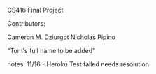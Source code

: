 CS416 Final Project

Contributors: 

Cameron M. Dziurgot
Nicholas Pipino

"Tom's full name to be added"

notes: 11/16 - Heroku Test failed needs resolution



